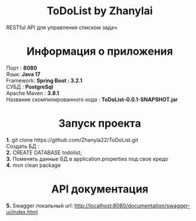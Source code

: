  <h1 align="center">ToDoList by Zhanylai </h1>
<h> RESTful API для управления списком задач </h> <br>
 <h1 align="center"> Информация о приложения</h1>
<h> Порт : <b>8080</b></h> <br>
<h> Язык: <b>Java 17</b></h> <br>
<h> Framework: <b>Spring Boot : 3.2.1</b></h> <br>
<h> СУБД : <b>PostgreSql</b></h> <br>
<h> Apache Maven : <b>3.8.1</b></h> <br>
<h> Название скомпилированного кода : <b>ToDoList-0.0.1-SNAPSHOT.jar</b></h> <br>
<h1 align="center">Запуск проекта</h1>
<h> <b>1.</b> git clone https://github.com/Zhanyla22/ToDoList.git </h> <br>
<h> Создать БД :</h> <br>
<h><b>2.</b> CREATE DATABASE todolist; <h> <br>
<h><b>3.</b> Поменять данные БД в application.properties под свое кредо</h> <br>
<h>  <b>4.</b> mvn clean package</h> <br>
  <h1 align="center">API документация </h1>
<h> <b>5.</b> Swagger локальный url: <a href="http://localhost:8080/documentation/swagger-ui/index.html"> http://localhost:8080/documentation/swagger-ui/index.html </a> </h> <br>
